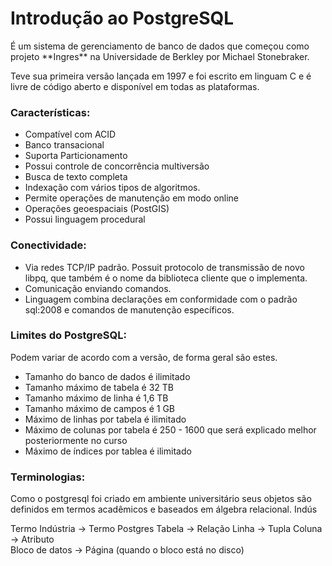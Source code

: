 # Introdução ao PostgreSQL

<p>É um sistema de gerenciamento de banco de dados que começou como projeto **Ingres** na Universidade de Berkley por Michael Stonebraker.</p>
<p>Teve sua primeira versão lançada em 1997 e foi escrito em linguam C e é livre de código aberto e disponível em todas as plataformas.</p>

### Características:
- Compatível com ACID
- Banco transacional
- Suporta Particionamento
- Possui controle de concorrência multiversão
- Busca de texto completa
- Indexação com vários tipos de algoritmos.
- Permite operações de manutenção em modo online
- Operações geoespaciais (PostGIS)
- Possui linguagem procedural

### Conectividade:
- Via redes TCP/IP padrão. Possuit protocolo de transmissão de novo libpq, que também é o nome da biblioteca cliente que o implementa.
- Comunicação enviando comandos.
- Linguagem combina declarações em conformidade com o padrão sql:2008 e comandos de manutenção específicos.

### Limites do PostgreSQL:
Podem variar de acordo com a versão, de forma geral são estes.

- Tamanho do banco de dados é ilimitado
- Tamanho máximo de tabela é 32 TB
- Tamanho máximo de linha é 1,6 TB
- Tamanho máximo de campos é 1 GB
- Máximo de linhas por tabela é ilimitado
- Máximo de colunas por tabela é 250 - 1600 que será explicado melhor posteriormente no curso
- Máximo de índices por tablea é ilimitado 

### Terminologias:
Como o postgresql foi criado em ambiente universitário seus objetos são definidos em termos acadêmicos e baseados em álgebra relacional.
Indús

Termo Indústria -> Termo Postgres
Tabela          -> Relação
Linha		        -> Tupla 
Coluna		      -> Atributo                             
Bloco de datos  -> Página (quando o bloco está no disco)